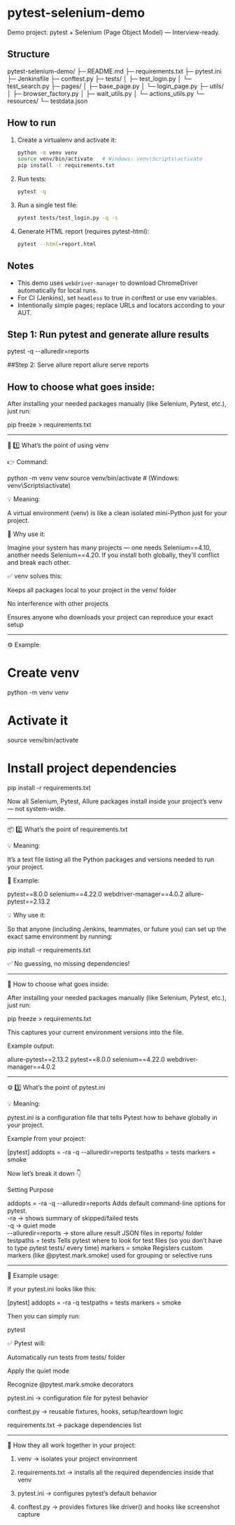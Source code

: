 # pytest-selenium-demo

Demo project: pytest + Selenium (Page Object Model) — Interview-ready.

## Structure
pytest-selenium-demo/
├─ README.md
├─ requirements.txt
├─ pytest.ini
├─ Jenkinsfile
├─ conftest.py
├─ tests/
│  ├─ test_login.py
│  └─ test_search.py
├─ pages/
│  ├─ base_page.py
│  └─ login_page.py
├─ utils/
│  ├─ browser_factory.py
│  ├─ wait_utils.py
│  └─ actions_utils.py
└─ resources/
   └─ testdata.json

## How to run
1. Create a virtualenv and activate it:
   ```bash
   python -m venv venv
   source venv/bin/activate   # Windows: venv\Scripts\activate
   pip install -r requirements.txt
   ```
2. Run tests:
   ```bash
   pytest -q
   ```
3. Run a single test file:
   ```bash
   pytest tests/test_login.py -q -s
   ```
4. Generate HTML report (requires pytest-html):
   ```bash
   pytest --html=report.html
   ```

## Notes
- This demo uses `webdriver-manager` to download ChromeDriver automatically for local runs.
- For CI (Jenkins), set `headless` to true in conftest or use env variables.
- Intentionally simple pages; replace URLs and locators according to your AUT.


## Step 1: Run pytest and generate allure results
pytest -q --alluredir=reports

##Step 2: Serve allure report
allure serve reports


##   How to choose what goes inside:

After installing your needed packages manually (like Selenium, Pytest, etc.), just run:

pip freeze > requirements.txt

---

🧱 1️⃣ What’s the point of using venv

👉 Command:

python -m venv venv
source venv/bin/activate   # (Windows: venv\Scripts\activate)

💡 Meaning:

A virtual environment (venv) is like a clean isolated mini-Python just for your project.

🧠 Why use it:

Imagine your system has many projects — one needs Selenium==4.10, another needs Selenium==4.20.
If you install both globally, they’ll conflict and break each other.

✅ venv solves this:

Keeps all packages local to your project in the venv/ folder

No interference with other projects

Ensures anyone who downloads your project can reproduce your exact setup



---

⚙️ Example:

# Create venv
python -m venv venv

# Activate it
source venv/bin/activate

# Install project dependencies
pip install -r requirements.txt

Now all Selenium, Pytest, Allure packages install inside your project’s venv — not system-wide.


---

📦 2️⃣ What’s the point of requirements.txt

💡 Meaning:

It’s a text file listing all the Python packages and versions needed to run your project.

📄 Example:

pytest==8.0.0
selenium==4.22.0
webdriver-manager==4.0.2
allure-pytest==2.13.2

💡 Why use it:

So that anyone (including Jenkins, teammates, or future you) can set up the exact same environment by running:

pip install -r requirements.txt

✅ No guessing, no missing dependencies!


---

🧠 How to choose what goes inside:

After installing your needed packages manually (like Selenium, Pytest, etc.), just run:

pip freeze > requirements.txt

This captures your current environment versions into the file.

Example output:

allure-pytest==2.13.2
pytest==8.0.0
selenium==4.22.0
webdriver-manager==4.0.2


---

⚙️ 3️⃣ What’s the point of pytest.ini

💡 Meaning:

pytest.ini is a configuration file that tells Pytest how to behave globally in your project.

Example from your project:

[pytest]
addopts = -ra -q --alluredir=reports
testpaths = tests
markers = smoke

Now let’s break it down 👇

Setting	Purpose

addopts = -ra -q --alluredir=reports	Adds default command-line options for pytest. <br>-ra → shows summary of skipped/failed tests <br>-q → quiet mode <br>--alluredir=reports → store allure result JSON files in reports/ folder
testpaths = tests	Tells pytest where to look for test files (so you don’t have to type pytest tests/ every time)
markers = smoke	Registers custom markers (like @pytest.mark.smoke) used for grouping or selective runs



---

🧪 Example usage:

If your pytest.ini looks like this:

[pytest]
addopts = -ra -q
testpaths = tests
markers = smoke

Then you can simply run:

pytest

✅ Pytest will:

Automatically run tests from tests/ folder

Apply the quiet mode

Recognize @pytest.mark.smoke decorators



pytest.ini → configuration file for pytest behavior

conftest.py → reusable fixtures, hooks, setup/teardown logic

requirements.txt → package dependencies list



---

🔧 How they all work together in your project:

1. venv → isolates your project environment


2. requirements.txt → installs all the required dependencies inside that venv


3. pytest.ini → configures pytest’s default behavior


4. conftest.py → provides fixtures like driver() and hooks like screenshot capture


